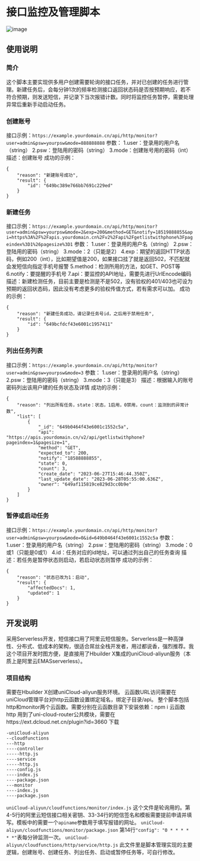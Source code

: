 # 接口监控及管理脚本

![image](https://github.com/akirasen/api-monitor-serverless/assets/41799341/62b10af7-5f88-4c58-9ffc-a0c772570497)


## 使用说明
### 简介
这个脚本主要实现供多用户创建需要轮询的接口任务，并对已创建的任务进行管理。新建任务后，会每分钟1次的频率检测接口返回状态码是否按预期响应，若不符合预期，则发送短信，并记录下当次报错计数。同时将监控任务暂停，需要处理异常后重新手动启动任务。
### 创建账号
接口示例：`https://example.yourdomain.cn/api/http/monitor?user=admin&psw=yourpsw&mode=888888888`
参数：
1.user：登录用的用户名（string）
2.psw：登陆用的密码（string）
3.mode：创建账号用的密码（int）
描述：创建账号
成功的示例：
```
{
    "reason": "新建账号成功",
    "result": {
        "id": "649bc389e766bb7691c229ed"
    }
}
```
### 新建任务
接口示例：`https://example.yourdomain.cn/api/http/monitor?user=admin&psw=yourpsw&mode=2&exp=200&method=GET&notify=18519888855&api=https%3A%2F%2Fapis.yourdomain.cn%2Fv2%2Fapi%2Fgetlistwithphone%3Fpageindex%3D1%26pagesize%3D1`
参数：
1.user：登录用的用户名（string）
2.psw：登陆用的密码（string）
3.mode：2（只能是2）
4.exp：期望的返回HTTP状态码，例如200（int），比如期望值是200，如果接口挂了就是返回502，不匹配就会发短信向指定手机号报警
5.method：检测所用的方法，如GET、POST等
6.notify：要提醒的手机号
7.api：要监控的API地址，需要先进行UrlEncode编码
描述：新建检测任务，目前主要是检测是不是502，没有验权的401/403也可设为预期的返回状态码，因此没有考虑更多的验权传值方式，若有需求可以加。
成功的示例：
```
{
    "reason": "新建任务成功，请记录任务号id，之后用于禁用任务",
    "result": {
        "id": "649bcfdcf43e6001c1957411"
    }
}
```
### 列出任务列表
接口示例：`https://example.yourdomain.cn/api/http/monitor?user=admin&psw=yourpsw&mode=3`
参数：
1.user：登录用的用户名（string）
2.psw：登陆用的密码（string）
3.mode：3（只能是3）
描述：根据输入的账号密码列出该用户建的任务状态及详情
成功的示例：
```
{
    "reason": "列出所有任务，state：状态，1启用，0禁用，count：监测到的异常计数",
    "list": [
        {
            "_id": "649b0464f43e6001c1552c5a",
            "api": "https://apis.yourdomain.cn/v2/api/getlistwithphone?pageindex=1&pagesize=1",
            "method": "GET",
            "expected_to": 200,
            "notify": "18588888855",
            "state": 0,
            "count": 3,
            "create_date": "2023-06-27T15:46:44.350Z",
            "last_update_date": "2023-06-28T05:55:00.636Z",
            "owner": "649af115819ce829d3cc0b9e"
        }
    ]
}
```
### 暂停或启动任务 
接口示例：`https://example.yourdomain.cn/api/http/monitor?user=admin&psw=yourpsw&mode=0&id=649b0464f43e6001c1552c5a`
参数：
1.user：登录用的用户名（string）
2.psw：登陆用的密码（string）
3.mode：0或1（只能是0或1）
4.id：任务对应的id地址，可以通过列出自己的任务查询
描述：若任务是暂停状态则启动，若启动状态则暂停
成功的示例：
```
{
    "reason": "状态已改为1：启动",
    "result": {
        "affectedDocs": 1,
        "updated": 1
    }
}
```

## 开发说明
采用Serverless开发，短信接口用了阿里云短信服务。Serverless是一种高弹性、分布式、低成本的架构，很适合屌丝全栈开发者，用过都说香，强烈推荐。我这个项目开发时图方便，是直接用了Hbuilder X集成的uniCloud-aliyun服务（本质上是阿里云EMASserverless）。
### 项目结构
需要在Hbuilder X创建uniCloud-aliyun服务环境。
云函数URL访问需要在uniCloud管理平台对http云函数设置绑定域名，绑定子目录/api。
整个脚本包括http和monitor两个云函数。需要分别在云函数目录下安装依赖：npm i
云函数http 用到了uni-cloud-router公共模块，需要在https://ext.dcloud.net.cn/plugin?id=3660 下载
```
-uniCloud-aliyun
--cloudfunctions
---http
----controller
-----http.js
----service
-----http.js
----config.js
----index.js
----package.json
---monitor
----index.js
----package.json
```
`uniCloud-aliyun/cloudfunctions/monitor/index.js` 
这个文件是轮询用的。第4-5行的阿里云短信接口相关密钥、33-34行的短信签名和模板需要提前申请并填写。模板中的需要一个`apiname`参数用于填写报错的网址。
`uniCloud-aliyun/cloudfunctions/monitor/package.json` 
第14行`"config": "0 * * * * * *"`表每分钟监测一次。
`uniCloud-aliyun/cloudfunctions/http/service/http.js`
 此文件里是脚本管理实现的主要逻辑，创建账号、创建任务、列出任务、启动或暂停任务等，可自行修改。

